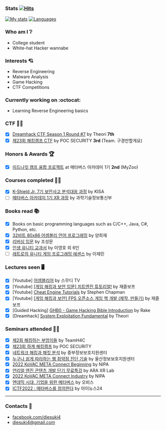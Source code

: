 ### Stats [![Hits](https://hits.seeyoufarm.com/api/count/incr/badge.svg?url=https%3A%2F%2Fgithub.com%2Fdiesuki4%2Fhit-counter&count_bg=%233DBFC8&title_bg=%23555555&icon=github.svg&icon_color=%23E7E7E7&title=hits&edge_flat=false)](https://hits.seeyoufarm.com)
[![My stats](https://github-readme-stats.vercel.app/api?username=diesuki4&hide=issues&show_icons=true)](https://github.com/anuraghazra/github-readme-stats)
[![Languages](https://github-readme-stats.vercel.app/api/top-langs/?username=diesuki4&layout=compact)](https://github.com/anuraghazra/github-readme-stats)

### Who am I :grey_question:
- College student
- White-hat Hacker wannabe

### Interests :cupid:
- Reverse Engineering
- Malware Analysis
- Game Hacking
- CTF Competitions

### Currently working on :octocat:
- Learning Reverse Engineering basics

### CTF :pirate_flag:
- [x] [Dreamhack CTF Season 1 Round #7](https://dreamhack.io/ctf/8/) by Theori **7th**
- [x] [제23회 해킹캠프 CTF](http://hackingcamp.org) by POC SECURITY **3rd** (Team. 구경만할게요)

### Honors & Awards :trophy:
- [x] [미드나잇 캠프 융합 프로젝트](https://mtvs.kr/user/project/view?bbsCd=BBS_00007&bbscCd=BBSC_00416) at 메타버스 아카데미 1기 **2nd** (MyZoo)

### Courses completed :man_technologist:
- [x] [K-Shield Jr. 7기 보안사고 분석대응 과정](http://kshieldjr.org/tlnt_mu01_002.do) by KISA
- [ ] [메타버스 아카데미 1기 XR 과정](https://atic.ac/metaverse/index.do) by 과학기술정보통신부

### Books read :books:
- [x] Books on basic programming languages such as C/C++, Java, C#, Python, etc.
- [x] [32비트 80x86 어셈블리 언어 프로그래밍](https://pod.kyobobook.co.kr/podBook/podBookDetailView.ink?barcode=1400000291696) by 양희재
- [x] [리버싱 입문](https://www.kyobobook.co.kr/product/detailViewKor.laf?mallGb=KOR&ejkGb=KOR&barcode=9788965401285) by 조성문
- [x] [인생 유니티 교과서](http://www.kyobobook.co.kr/product/detailViewKor.laf?barcode=9788931556377) by 이영호 외 6인
- [ ] [레트로의 유니티 게임 프로그래밍 에센스](http://www.kyobobook.co.kr/product/detailViewKor.laf?barcode=9791162241516) by 이제민

### Lectures seen :desktop_computer:
- [x] [Youtube] [어셈블리어](https://www.youtube.com/watch?v=Q8xCTztsRmw&list=PL1IheunyylbaYAzQv8bdu3hxq8YX5cKlY&index=1) by 스무디 TV
- [x] [Youtube] [[게임 해킹과 보안 입문] 치트엔진 튜토리얼!](https://www.youtube.com/watch?v=tHhkOFjC56A&list=PLnIaYcDMsScxxgCKjx524O4UxV85ZbAuK&index=1) by 재즐보프
- [x] [Youtube] [Cheat Engine Tutorials](https://www.youtube.com/watch?v=XJpNn2GyrNc&list=PLNffuWEygffbbT9Vz-Y1NXQxv2m6mrmHr&index=1) by Stephen Chapman
- [x] [Youtube] [[게임 해킹과 보안] FPS 오픈소스 게임 핵 개발 (제작, 만들기)](https://www.youtube.com/watch?v=UUgGA24LbIQ&list=PLnIaYcDMsScxvz3yyClxLU9W6upAUyPzc&index=1) by 재즐보프
- [x] [Guided Hacking] [GHB0 - Game Hacking Bible Introduction](https://guidedhacking.com/threads/ghb0-game-hacking-bible-introduction.14450) by Rake
- [x] [Dreamhack] [System Exploitation Fundamental](https://dreamhack.io/lecture/curriculums/2) by Theori

### Seminars attended :man_teacher:
- [x] [제2회 해킹하는 부엉이들](https://www.facebook.com/teamh4c/posts/4018887911539249) by TeamH4C
- [x] [제23회 하계 해킹캠프](http://hackingcamp.org) by POC SECURITY
- [x] [네트워크 해킹과 패킷 분석](https://www.onoffmix.com/event/242360) by 중부정보보호지원센터
- [x] [누구나 쉽게 따라하는 웹 취약점 진단 기술](https://www.uipa.or.kr/webuser/usc_schedule/view.html?bd_id=7885) by 울산정보보호지원센터
- [x] [2022 KoVAC META Connect Beginning](https://onoffmix.com/event/252525) by NIPA
- [x] [언리얼 엔진 콘텐츠 개발 단기 무료특강](https://onoffmix.com/event/252710) by ARA XR Lab
- [x] [2022 KoVAC META Connect Industry](https://onoffmix.com/event/255641) by NIPA
- [x] [엔데믹 시대, 기업을 위한 메타버스](https://www.onoffmix.com/event/255688) by 오비스
- [x] [ICTF2022 : 메타버스를 정의한다](https://onoffmix.com/event/255307) by 아이뉴스24
----

### Contacts :email:
- [facebook.com/diesuki4](https://facebook.com/diesuki4)
- diesuki4@gmail.com
